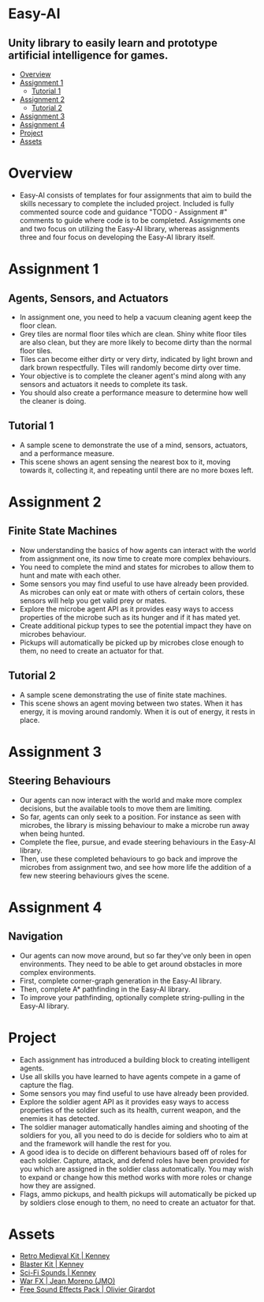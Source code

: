 # Easy-AI

Unity library to easily learn and prototype artificial intelligence for games.
-

- [Overview](#overview "Overview")
- [Assignment 1](#assignment-1 "Assignment 1")
  - [Tutorial 1](#tutorial-1 "Tutorial 1")
- [Assignment 2](#assignment-2 "Assignment 2")
  - [Tutorial 2](#tutorial-2 "Tutorial 2")
- [Assignment 3](#assignment-3 "Assignment 3")
- [Assignment 4](#assignment-4 "Assignment 4")
- [Project](#project "Project")
- [Assets](#assets "Assets")

# Overview

- Easy-AI consists of templates for four assignments that aim to build the skills necessary to complete the included project. Included is fully commented source code and guidance "TODO - Assignment #" comments to guide where code is to be completed. Assignments one and two focus on utilizing the Easy-AI library, whereas assignments three and four focus on developing the Easy-AI library itself.

# Assignment 1

Agents, Sensors, and Actuators
-

- In assignment one, you need to help a vacuum cleaning agent keep the floor clean.
- Grey tiles are normal floor tiles which are clean. Shiny white floor tiles are also clean, but they are more likely to become dirty than the normal floor tiles.
- Tiles can become either dirty or very dirty, indicated by light brown and dark brown respectfully. Tiles will randomly become dirty over time.
- Your objective is to complete the cleaner agent's mind along with any sensors and actuators it needs to complete its task.
- You should also create a performance measure to determine how well the cleaner is doing.

## Tutorial 1

- A sample scene to demonstrate the use of a mind, sensors, actuators, and a performance measure.
- This scene shows an agent sensing the nearest box to it, moving towards it, collecting it, and repeating until there are no more boxes left.

# Assignment 2

Finite State Machines
-

- Now understanding the basics of how agents can interact with the world from assignment one, its now time to create more complex behaviours.
- You need to complete the mind and states for microbes to allow them to hunt and mate with each other.
- Some sensors you may find useful to use have already been provided. As microbes can only eat or mate with others of certain colors, these sensors will help you get valid prey or mates.
- Explore the microbe agent API as it provides easy ways to access properties of the microbe such as its hunger and if it has mated yet.
- Create additional pickup types to see the potential impact they have on microbes behaviour.
- Pickups will automatically be picked up by microbes close enough to them, no need to create an actuator for that.

## Tutorial 2

- A sample scene demonstrating the use of finite state machines.
- This scene shows an agent moving between two states. When it has energy, it is moving around randomly. When it is out of energy, it rests in place.

# Assignment 3

Steering Behaviours
-

- Our agents can now interact with the world and make more complex decisions, but the available tools to move them are limiting.
- So far, agents can only seek to a position. For instance as seen with microbes, the library is missing behaviour to make a microbe run away when being hunted.
- Complete the flee, pursue, and evade steering behaviours in the Easy-AI library.
- Then, use these completed behaviours to go back and improve the microbes from assignment two, and see how more life the addition of a few new steering behaviours gives the scene.

# Assignment 4

Navigation
-

- Our agents can now move around, but so far they've only been in open environments. They need to be able to get around obstacles in more complex environments.
- First, complete corner-graph generation in the Easy-AI library.
- Then, complete A* pathfinding in the Easy-AI library.
- To improve your pathfinding, optionally complete string-pulling in the Easy-AI library.

# Project

- Each assignment has introduced a building block to creating intelligent agents.
- Use all skills you have learned to have agents compete in a game of capture the flag.
- Some sensors you may find useful to use have already been provided.
- Explore the soldier agent API as it provides easy ways to access properties of the soldier such as its health, current weapon, and the enemies it has detected.
- The soldier manager automatically handles aiming and shooting of the soldiers for you, all you need to do is decide for soldiers who to aim at and the framework will handle the rest for you.
- A good idea is to decide on different behaviours based off of roles for each soldier. Capture, attack, and defend roles have been provided for you which are assigned in the soldier class automatically. You may wish to expand or change how this method works with more roles or change how they are assigned.
- Flags, ammo pickups, and health pickups will automatically be picked up by soldiers close enough to them, no need to create an actuator for that.

# Assets

- [Retro Medieval Kit | Kenney](https://www.kenney.nl/assets/retro-medieval-kit "Retro Medieval Kit | Kenney")
- [Blaster Kit | Kenney](https://kenney.nl/assets/blaster-kit "Blaster Kit | Kenney")
- [Sci-Fi Sounds | Kenney](https://www.kenney.nl/assets/sci-fi-sounds "Sci-Fi Sounds | Kenney")
- [War FX | Jean Moreno (JMO)](https://assetstore.unity.com/packages/vfx/particles/war-fx-5669 "War FX | Jean Moreno (JMO)")
- [Free Sound Effects Pack | Olivier Girardot](https://assetstore.unity.com/packages/audio/sound-fx/free-sound-effects-pack-155776 "Free Sound Effects Pack | Olivier Girardot")